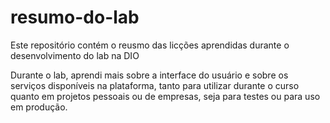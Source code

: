 # resumo-do-lab
Este repositório contém o reusmo das licções aprendidas durante o desenvolvimento do lab na DIO


Durante o lab, aprendi mais sobre a interface do usuário e sobre os serviços disponíveis na plataforma, tanto para utilizar durante o curso quanto em projetos pessoais ou de empresas, seja para testes ou para uso em produção.


